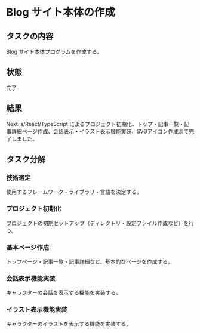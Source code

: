 # Blog サイト本体の作成

## タスクの内容
Blog サイト本体プログラムを作成する。

## 状態
完了

## 結果
Next.js/React/TypeScript によるプロジェクト初期化、トップ・記事一覧・記事詳細ページ作成、会話表示・イラスト表示機能実装、SVGアイコン作成まで完了しました。
## タスク分解

### 技術選定
使用するフレームワーク・ライブラリ・言語を決定する。

### プロジェクト初期化
プロジェクトの初期セットアップ（ディレクトリ・設定ファイル作成など）を行う。

### 基本ページ作成
トップページ・記事一覧・記事詳細など、基本的なページを作成する。

### 会話表示機能実装
キャラクターの会話を表示する機能を実装する。

### イラスト表示機能実装
キャラクターのイラストを表示する機能を実装する。
